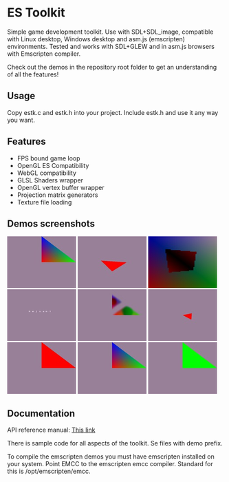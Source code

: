 ES Toolkit
==========
Simple game development toolkit.
Use with SDL+SDL_image, compatible with Linux desktop, Windows desktop and asm.js (emscripten) environments. 
Tested and works with SDL+GLEW and in asm.js browsers with Emscripten compiler.


  Check out the demos in the repository root folder to get an understanding of all the features!

Usage
-----
Copy estk.c and estk.h into your project.
Include estk.h and use it any way you want.

Features
--------
 * FPS bound game loop
 * OpenGL ES Compatibility
 * WebGL compatibility
 * GLSL Shaders wrapper
 * OpenGL vertex buffer wrapper
 * Projection matrix generators
 * Texture file loading

Demos screenshots
-----------------
![Shader attributes](screenshots/demo_attr.jpg)
![Camera 3D projection](screenshots/demo_cam.jpg)
![Framebuffer texture](screenshots/demo_fb.jpg)
![Bitmap font](screenshots/demo_font.jpg)
![Image file to texture](screenshots/demo_image.jpg)
![Main loop control](screenshots/demo_mainloop.jpg)
![Draw a red triangle](screenshots/demo_red.jpg)
![Shader with buffer data stride](screenshots/demo_stride.jpg)
![Shader uniform constants](screenshots/demo_uniform.jpg)

Documentation
-------------
API reference manual: [This link](API.md)

There is sample code for all aspects of the toolkit.
Se files with demo prefix.

To compile the emscripten demos you must have emscripten installed on your system.
Point EMCC to the emscripten emcc compiler.
Standard for this is /opt/emscripten/emcc.

